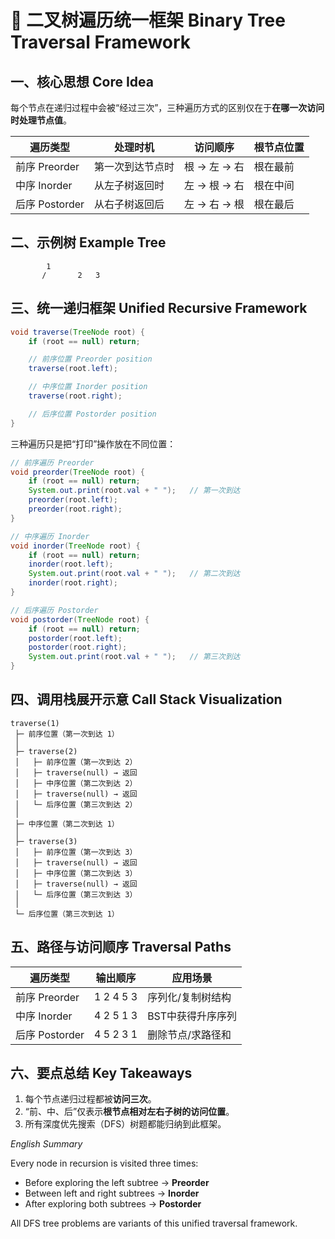 # 🌳 二叉树遍历统一框架 Binary Tree Traversal Framework

## 一、核心思想 Core Idea

每个节点在递归过程中会被“经过三次”，三种遍历方式的区别仅在于**在哪一次访问时处理节点值**。

| 遍历类型 | 处理时机 | 访问顺序 | 根节点位置 |
|-----------|-----------|-----------|-------------|
| 前序 Preorder | 第一次到达节点时 | 根 → 左 → 右 | 根在最前 |
| 中序 Inorder | 从左子树返回时 | 左 → 根 → 右 | 根在中间 |
| 后序 Postorder | 从右子树返回后 | 左 → 右 → 根 | 根在最后 |

## 二、示例树 Example Tree

```
        1
       /       2   3
```

## 三、统一递归框架 Unified Recursive Framework

```java
void traverse(TreeNode root) {
    if (root == null) return;

    // 前序位置 Preorder position
    traverse(root.left);

    // 中序位置 Inorder position
    traverse(root.right);

    // 后序位置 Postorder position
}
```

三种遍历只是把“打印”操作放在不同位置：

```java
// 前序遍历 Preorder
void preorder(TreeNode root) {
    if (root == null) return;
    System.out.print(root.val + " ");   // 第一次到达
    preorder(root.left);
    preorder(root.right);
}

// 中序遍历 Inorder
void inorder(TreeNode root) {
    if (root == null) return;
    inorder(root.left);
    System.out.print(root.val + " ");   // 第二次到达
    inorder(root.right);
}

// 后序遍历 Postorder
void postorder(TreeNode root) {
    if (root == null) return;
    postorder(root.left);
    postorder(root.right);
    System.out.print(root.val + " ");   // 第三次到达
}
```

## 四、调用栈展开示意 Call Stack Visualization

```
traverse(1)
 ├─ 前序位置（第一次到达 1）
 │
 ├─ traverse(2)
 │   ├─ 前序位置（第一次到达 2）
 │   ├─ traverse(null) → 返回
 │   ├─ 中序位置（第二次到达 2）
 │   ├─ traverse(null) → 返回
 │   └─ 后序位置（第三次到达 2）
 │
 ├─ 中序位置（第二次到达 1）
 │
 ├─ traverse(3)
 │   ├─ 前序位置（第一次到达 3）
 │   ├─ traverse(null) → 返回
 │   ├─ 中序位置（第二次到达 3）
 │   ├─ traverse(null) → 返回
 │   └─ 后序位置（第三次到达 3）
 │
 └─ 后序位置（第三次到达 1）
```

## 五、路径与访问顺序 Traversal Paths

| 遍历类型 | 输出顺序 | 应用场景 |
|-----------|-----------|-----------|
| 前序 Preorder | 1 2 4 5 3 | 序列化/复制树结构 |
| 中序 Inorder | 4 2 5 1 3 | BST中获得升序序列 |
| 后序 Postorder | 4 5 2 3 1 | 删除节点/求路径和 |

## 六、要点总结 Key Takeaways

1. 每个节点递归过程都被**访问三次**。  
2. “前、中、后”仅表示**根节点相对左右子树的访问位置**。  
3. 所有深度优先搜索（DFS）树题都能归纳到此框架。  

_English Summary_

Every node in recursion is visited three times:
- Before exploring the left subtree → **Preorder**
- Between left and right subtrees → **Inorder**
- After exploring both subtrees → **Postorder**

All DFS tree problems are variants of this unified traversal framework.
